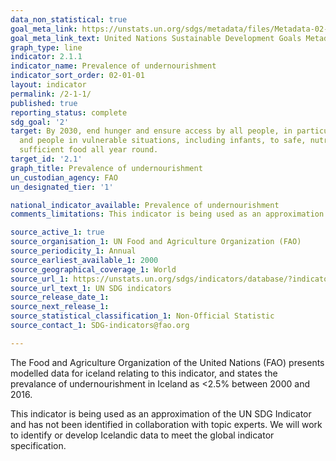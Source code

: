 ```yaml
---
data_non_statistical: true
goal_meta_link: https://unstats.un.org/sdgs/metadata/files/Metadata-02-01-01.pdf
goal_meta_link_text: United Nations Sustainable Development Goals Metadata (pdf 232kB)
graph_type: line
indicator: 2.1.1
indicator_name: Prevalence of undernourishment
indicator_sort_order: 02-01-01
layout: indicator
permalink: /2-1-1/
published: true
reporting_status: complete
sdg_goal: '2'
target: By 2030, end hunger and ensure access by all people, in particular the poor
  and people in vulnerable situations, including infants, to safe, nutritious and
  sufficient food all year round.
target_id: '2.1'
graph_title: Prevalence of undernourishment
un_custodian_agency: FAO
un_designated_tier: '1'

national_indicator_available: Prevalence of undernourishment
comments_limitations: This indicator is being used as an approximation of the UN SDG Indicator. Where possible, we will work to identify or develop Icelandic data to meet the global indicator specification. This indicator has not been identified in collaboration with topic experts.

source_active_1: true
source_organisation_1: UN Food and Agriculture Organization (FAO)
source_periodicity_1: Annual
source_earliest_available_1: 2000
source_geographical_coverage_1: World 
source_url_1: https://unstats.un.org/sdgs/indicators/database/?indicator=2.1.1
source_url_text_1: UN SDG indicators
source_release_date_1: 
source_next_release_1: 
source_statistical_classification_1: Non-Official Statistic
source_contact_1: SDG-indicators@fao.org

---
```


The Food and Agriculture Organization of the United Nations (FAO) presents modelled data for iceland relating to this indicator, and states the prevalance of undernourishment in Iceland as <2.5% between 2000 and 2016. 

This indicator is being used as an approximation of the UN SDG Indicator and has not been identified in collaboration with topic experts. We will work to identify or develop Icelandic data to meet the global indicator specification.
